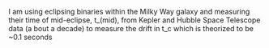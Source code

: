 I am using eclipsing binaries within the Milky Way galaxy and measuring their time of mid-eclipse, t_(mid), from Kepler and Hubble Space Telescope data (a bout a decade) to measure the drift in t_c which is theorized to be ~0.1 seconds
